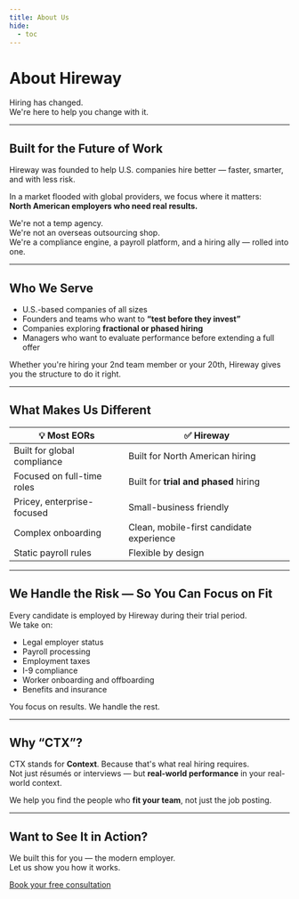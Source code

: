 ```yaml
---
title: About Us
hide:
  - toc
---
```


# About Hireway

Hiring has changed.  
We're here to help you change with it.

---

## Built for the Future of Work

Hireway was founded to help U.S. companies hire better — faster, smarter, and with less risk.

In a market flooded with global providers, we focus where it matters:  
**North American employers who need real results.**

We're not a temp agency.  
We're not an overseas outsourcing shop.  
We're a compliance engine, a payroll platform, and a hiring ally — rolled into one.

---

## Who We Serve

- U.S.-based companies of all sizes
- Founders and teams who want to **“test before they invest”**
- Companies exploring **fractional or phased hiring**
- Managers who want to evaluate performance before extending a full offer

Whether you're hiring your 2nd team member or your 20th, Hireway gives you the structure to do it right.

---

## What Makes Us Different

| 💡 Most EORs | ✅ Hireway |
|-------------|------------|
| Built for global compliance | Built for North American hiring |
| Focused on full-time roles | Built for **trial and phased** hiring |
| Pricey, enterprise-focused | Small-business friendly |
| Complex onboarding | Clean, mobile-first candidate experience |
| Static payroll rules | Flexible by design |

---

## We Handle the Risk — So You Can Focus on Fit

Every candidate is employed by Hireway during their trial period.  
We take on:

- Legal employer status  
- Payroll processing  
- Employment taxes  
- I-9 compliance  
- Worker onboarding and offboarding  
- Benefits and insurance

You focus on results. We handle the rest.

---

## Why “CTX”?

CTX stands for **Context**. Because that's what real hiring requires.  
Not just résumés or interviews — but **real-world performance** in your real-world context.

We help you find the people who **fit your team**, not just the job posting.

---

## Want to See It in Action?

We built this for you — the modern employer.  
Let us show you how it works.

[Book your free consultation](contact.md)

